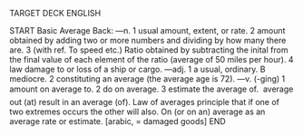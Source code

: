TARGET DECK
ENGLISH

START
Basic
Average
Back: —n. 1 usual amount, extent, or rate. 2 amount obtained by adding two or more numbers and dividing by how many there are. 3 (with ref. To speed etc.) Ratio obtained by subtracting the inital from the final value of each element of the ratio (average of 50 miles per hour). 4 law damage to or loss of a ship or cargo. —adj. 1 a usual, ordinary. B mediocre. 2 constituting an average (the average age is 72). —v. (-ging) 1 amount on average to. 2 do on average. 3 estimate the average of.  average out (at) result in an average (of). Law of averages principle that if one of two extremes occurs the other will also. On (or on an) average as an average rate or estimate. [arabic, = damaged goods]
END
